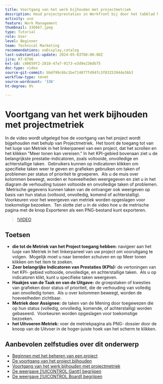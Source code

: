 ```yaml
---
title: Voortgang van het werk bijhouden met projectmetriek
description: Houd projectprestaties in Workfront bij door het tabblad Metriek te gebruiken voor toegang tot PKI's, taken- en uitgavekaarten, maatstaven per ontvanger en exportopties voor efficiënte voortgangscontrole.
activity: use
feature: Work Management
thumbnail: 336667.jpeg
type: Tutorial
role: User
level: Beginner
team: Technical Marketing
recommendations: noDisplay,catalog
last-substantial-update: 2024-05-03T00:00:00Z
jira: KT-8796
exl-id: c80659f2-2818-47a7-9173-e3d9e236db75
doc-type: video
source-git-commit: bbdf99c6bc1be714077fd94fc3f8325394de36b3
workflow-type: tm+mt
source-wordcount: '336'
ht-degree: 0%

---
```


# Voortgang van het werk bijhouden met projectmetriek

In de video wordt uitgelegd hoe de voortgang van het project wordt bijgehouden met behulp van Projectmetriek. &#x200B; Het toont de toegang tot van het lusje van Metriek in het linkerpaneel van een project, dat het scrollen en het klikken &quot;Meer tonen kan vereisen.&quot; In het KPI-gebied bovenaan ziet u de belangrijkste prestatie-indicatoren, zoals voltooide, onvolledige en achterstallige taken. &#x200B; Gebruikers kunnen op indicatoren klikken om specifieke taken weer te geven en grafieken gebruiken om taken of problemen per status of prioriteit te groeperen. &#x200B; Als u de muis over kolommen beweegt, worden er hoeveelheden weergegeven en ziet u in het diagram de verhouding tussen voltooide en onvolledige taken of problemen. &#x200B; Metrische gegevens kunnen taken van de ontvanger ook weergeven op basis van hun status (voltooid, onvolledig, komend of achterstallig). &#x200B; Voorkeuren voor het weergeven van metriek worden opgeslagen voor toekomstige bezoeken. &#x200B; Ten slotte ziet u in de video hoe u de metrische pagina met de knop Exporteren als een PNG-bestand kunt exporteren. &#x200B;


>[!VIDEO](https://video.tv.adobe.com/v/3439176/?quality=12&learn=on&enablevpops=1&captions=dut)

## Toetsen

* **die tot de Metriek van het Project toegang hebben:** navigeer aan het lusje van Metriek in het linkerpaneel van uw project om vooruitgang te volgen. &#x200B; Mogelijk moet u naar beneden schuiven en op Meer tonen klikken om het item te zoeken. &#x200B;
* **Zeer belangrijke Indicatoren van Prestaties (KPIs):** de vertoningen van het KPI- gebied voltooide, onvolledige, en achterstallige taken. &#x200B; Als u op indicatoren klikt, kunt u specifieke taken weergeven. &#x200B;
* **Haakjes van de Taak en van de Uitgave:** de groepstaken of kwesties van grafieken door status of prioriteit, die de verhouding van volledig aan onvolledig tonen. &#x200B; Als u over kolommen beweegt, worden de hoeveelheden zichtbaar. &#x200B;
* **Metriek door Assignee:** de taken van de Mening door toegewezen die op hun status (volledig, onvolledig, komende, of achterstallig) worden gebaseerd. &#x200B; Voorkeuren worden opgeslagen voor toekomstige bezoeken. &#x200B;
* **het Uitvoeren Metriek:** voer de metriekpagina als PNG- dossier door de knoop van de Uitvoer in de hoger-juiste hoek van het scherm te klikken. &#x200B;



## Aanbevolen zelfstudies over dit onderwerp

* [Beginnen met het beheren van een project](/help/manage-work/projects/getting-started-manage-a-project.md)
* [De voortgang van het project bijhouden](/help/manage-work/projects/track-overall-project-progress.md)
* [Voortgang van het werk bijhouden met projectmetriek](/help/manage-work/projects/track-work-progress-with-project-metrics.md)
* [De weergave [!UICONTROL Gantt] begrijpen](/help/manage-work/projects/understand-the-gantt-view.md)
* [De weergave [!UICONTROL Board] begrijpen](/help/manage-work/projects/understand-the-board-view.md)
